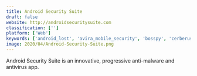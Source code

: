 ```yaml
---
title: Android Security Suite
draft: false 
website: http://androidsecuritysuite.com
classification: ['']
platform: ['Web']
keywords: ['android_lost', 'avira_mobile_security', 'bosspy', 'cerberus', 'comodo_mobile_security', 'dr.web_anti-virus', 'emsisoft_mobile_security', 'find_my', 'mobikin_cleaner_for_ios', 'mobile_defense', 'padvish_antivirus_for_android', 'security_master', 'smrtguard', 'wheres_my_droid', 'windows_defender', 'zemana_mobile_antivirus', 'escan_mobile_security_for_android', 'simplewall']
image: 2020/04/Android-Security-Suite.png
---
```

Android Security Suite is an innovative, progressive anti-malware and antivirus app.
